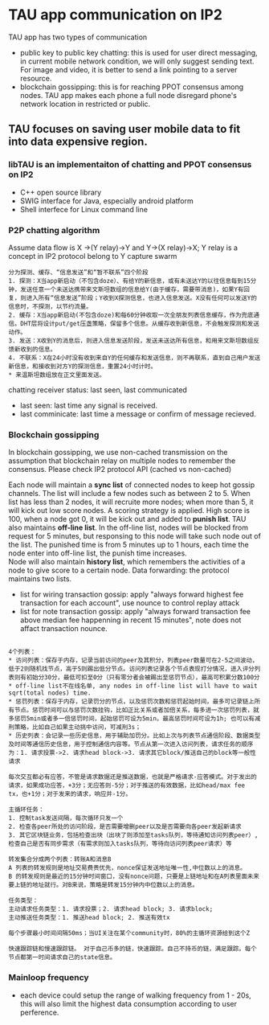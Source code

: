 # TAU app communication on IP2
TAU app has two types of communication
* public key to public key chatting: this is used for user direct messaging, in current mobile network condition, we will only suggest sending text. For image and video, it is better to send a link pointing to a server resource. 
* blockchain gossipping: this is for reaching PPOT consensus among nodes. TAU app makes each phone a full node disregard phone's network location in restricted or public. 

## TAU focuses on saving user mobile data to fit into data expensive region. 

### libTAU is an implementaiton of chatting and PPOT consensus on IP2
* C++ open source library
* SWIG interface for Java, especially android platform
* Shell interfece for Linux command line

### P2P chatting algorithm
Assume data flow is X ->(Y relay)->Y and Y->(X relay)->X; Y relay is a concept in IP2 protocol belong to Y capture swarm

```
分为探测、缓存、“信息发送”和“暂不联系”四个阶段
1. 探测：X当app新启动（不包含doze）、有给Y的新信息，或有未送达Y的以往信息每到15分钟，发送任意一个未送达携带来文斯坦数组的信息给Y(由于缓存，需要带消息)，如果Y有回复，则进入所有“信息发送”阶段；Y收到X探测信息，也进入信息发送。X没有任何可以发送Y的信息时，不探测，以节约流量。
2. 缓存：X当app新启动(不包含doze)和每60分钟收取一次全朋友列表信息缓存，作为兜底通信。DHT层将设计put/get压盏策略，保留多个信息。从缓存收到新信息，不会触发探测和发送动作。
3. 发送：X收到Y的消息后，则进入信息发送阶段，发送未送达所有信息，和用来文斯坦数组反馈新收到的信息。
4. 不联系：X在24小时没有收到来自Y的任何缓存和发送信息，则不再联系，直到自己用户发送新信息，和接收到对方Y的探测信息，重置24小时计时。
* 来温斯坦数组放在正文里面发送。
```
chatting receiver status: last seen, last communicated
* last seen: last time any signal is received.
* last comminicate: last time a message or confirm of message recieved.

### Blockchain gossipping
In blockchain gossipping, we use non-cached transmission on the assumption that blockchain relay on multiple nodes to remember the consensus. Please check IP2 protocol API (cached vs non-cached)

Each node will maintain a **sync list**  of connected nodes to keep hot gossip channels. The list will include a few nodes such as between 2 to 5. When list has less than 2 nodes, it will recruite more nodes; when more than 5, it will kick out low score nodes. A scoring strategy is applied. High score is 100, when a node got 0, it will be kick out and added to **punish list**. TAU also maintains **off-line list**.
In the off-line list, nodes will be blocked from request for 5 minutes, but responsing to this node will take such node out of the list. The punished time is from 5 minutes up to 1 hours, each time the node enter into off-line list, the punish time increases.  
Node will also maintain **history list**, which remembers the activities of a node to give score to a certain node. 
Data forwarding: the protocol maintains two lists. 
* list for wiring transaction gossip: apply "always forward highest fee transaction for each account", use nounce to control replay attack
* list for note transaction gossip: apply "always forward transaction fee above median fee happenning in recent 15 minutes", note does not affact transaction nounce. 

```

4个列表：
* 访问列表：保存于内存，记录当前访问的peer及其积分，列表peer数量可在2-5之间波动，低于2则随机找节点，高于5则踢出低分节点。访问列表记录各个节点表现打分情况，进入评分列表则有初始分30分，最低可扣至0分（只有零分者会被踢出至惩罚节点），最高可积累分数100分
* off-line list不在线名单, any nodes in off-line list will have to wait sqrt(total nodes) time. 
* 惩罚列表：保存于内存，记录罚分的节点，以及惩罚次数和惩罚起始时间，最多可记录链上所有节点。惩罚时间可以与惩罚次数挂钩，比如正比关系或者加倍关系，每多进一次惩罚列表，就多惩罚5min或者多一倍惩罚时间，起始惩罚可设为5min，最高惩罚时间可设为1h; 也可以有减刑策略，比如自己如果主动挑中访问，可减刑3s；
* 历史列表：会记录一些历史信息，用于辅助加罚分。比如上次与列表节点通信阶段、数据类型及时间等通信历史信息，用于控制通信内容等。节点从第一次进入访问列表，请求任务的顺序为：1. 请求投票->2. 请求head block->3. 请求其它block/推送自己的block等一般性请求

每次交互都必有应答，不管是请求数据还是推送数据，也就是严格请求-应答模式。对于发出的请求，如果成功应答，+3分；无应答则-5分；对于推送的有效数据，比如head/max fee tx，也+1分；对于发来的请求，响应并-1分。

主循环任务：
1. 控制task发送间隔，每次循环只发一个
2. 检查各peer所处的访问阶段，是否需要增删peer以及是否需要向各peer发起新请求
3. 其它区块链业务，包括检查出块（出块了则添加至tasks队列，等待通知访问列表peer）,检查自己是否有同步需求（有需求则加入tasks队列，等待向访问列表peer请求）等

转发集合分成两个列表：转账A和消息B
A 列表的转发规则是地址交易费贵优先，nonce保证发送地址唯一性,中位数以上的消息。 
B 的转发规则是最近的15分钟时间窗口，没有nonce问题，只要是上链地址和在A列表里面未来要上链的地址就行。对B来说，策略是转发15分钟内中位数以上的消息。

任务类型：
主动请求任务类型：1. 请求投票；2. 请求head block; 3. 请求block;
主动推送任务类型：1. 推送head block; 2. 推送有效tx

每个步骤最小时间间隔50ms；当UI关注在某个community时，80%的主循环资源给到这个Z

快速跟踪链和慢速跟踪链。 对于自己币多的链，快速跟踪。自己不持币的链，满足跟踪。每个节点都第一时间请求自己的state信息。
```

### Mainloop frequency
* each device could setup the range of walking frequency from 1 - 20s, this will also limit the highest data consumption according to user perference. 
